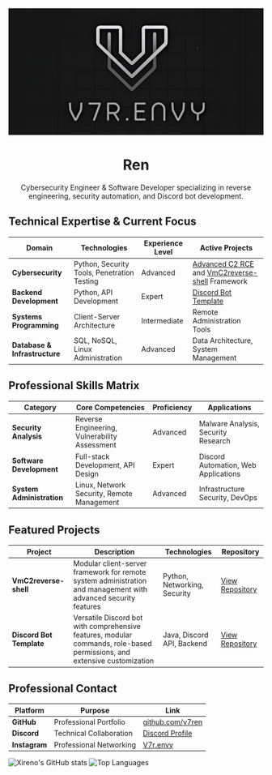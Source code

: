 <img src="logo.png" alt="Banner" style="width:100%; height:250px; object-fit:cover;">

<h1 align="center">Ren</h1>

<p align="center">
  Cybersecurity Engineer & Software Developer specializing in reverse engineering, security automation, and Discord bot development.
</p>

## Technical Expertise & Current Focus

| **Domain** | **Technologies** | **Experience Level** | **Active Projects** |
|------------|------------------|---------------------|---------------------|
| **Cybersecurity** | Python, Security Tools, Penetration Testing | Advanced | [Advanced C2 RCE](https://github.com/v7ren/RCE-malware) and [VmC2reverse-shell](https://github.com/v7ren/vmc2) Framework |
| **Backend Development** | Python, API Development | Expert | [Discord Bot Template](https://github.com/v7ren/discord-bot-template) |
| **Systems Programming** | Client-Server Architecture | Intermediate | Remote Administration Tools |
| **Database & Infrastructure** | SQL, NoSQL, Linux Administration | Advanced | Data Architecture, System Management |

## Professional Skills Matrix

| **Category** | **Core Competencies** | **Proficiency** | **Applications** |
|--------------|----------------------|-----------------|------------------|
| **Security Analysis** | Reverse Engineering, Vulnerability Assessment | Advanced | Malware Analysis, Security Research |
| **Software Development** | Full-stack Development, API Design | Expert | Discord Automation, Web Applications |
| **System Administration** | Linux, Network Security, Remote Management | Advanced | Infrastructure Security, DevOps |

## Featured Projects

| **Project** | **Description** | **Technologies** | **Repository** |
|-------------|-----------------|------------------|----------------|
| **VmC2reverse-shell** | Modular client-server framework for remote system administration and management with advanced security features | Python, Networking, Security | [View Repository](https://github.com/v7ren/vmc2) |
| **Discord Bot Template** | Versatile Discord bot with comprehensive features, modular commands, role-based permissions, and extensive customization | Java, Discord API, Backend | [View Repository](https://github.com/v7ren/discord-bot-template) |

## Professional Contact

| **Platform** | **Purpose** | **Link** |
|--------------|-------------|----------|
| **GitHub** | Professional Portfolio | [github.com/v7ren](https://github.com/v7ren) |
| **Discord** | Technical Collaboration | [Discord Profile](https://discordapp.com/users/957578507649683457) |
| **Instagram** | Professional Networking | [V7r.envy](https://instagram.com/v7r.envy) |

![Xireno's GitHub stats](https://github-readme-stats.vercel.app/api?username=v7ren&show_icons=true&theme=radical)
![Top Languages](https://github-readme-stats.vercel.app/api/top-langs/?username=v7ren&layout=compact&theme=radical)
